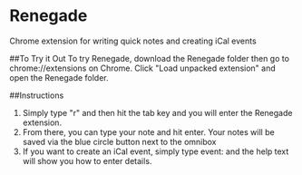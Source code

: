 # Renegade
Chrome extension for writing quick notes and creating iCal events

##To Try it Out
To try Renegade, download the Renegade folder then go to chrome://extensions on Chrome. Click "Load unpacked extension" and open the Renegade folder.

##Instructions
1. Simply type "r" and then hit the tab key and you will enter the Renegade extension. 
2. From there, you can type your note and hit enter. Your notes will be saved via the blue circle button next to the omnibox 
3. If you want to create an iCal event, simply type event: and the help text will show you how to enter details. 
